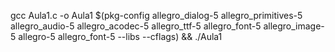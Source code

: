 gcc Aula1.c -o Aula1 $(pkg-config allegro_dialog-5 allegro_primitives-5 allegro_audio-5 allegro_acodec-5 allegro_ttf-5 allegro_font-5 allegro_image-5 allegro-5 allegro_font-5 --libs --cflags) && ./Aula1